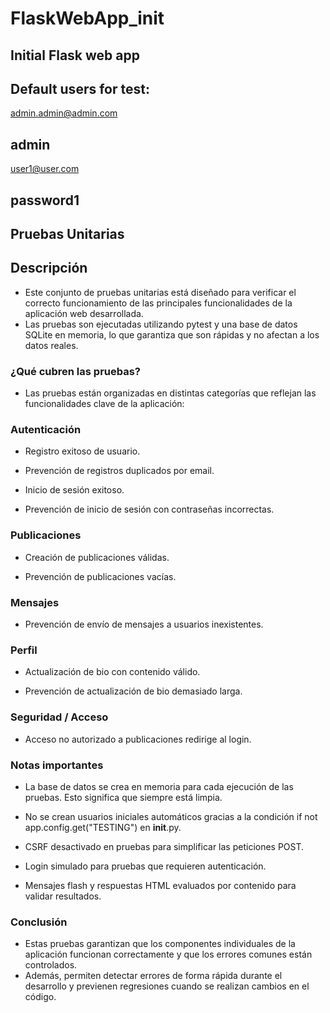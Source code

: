 # FlaskWebApp_init
Initial Flask web app
-------------------------------
## Default users for test:
admin.admin@admin.com

admin
-------------------------------
user1@user.com

password1
-------------------------------
## Pruebas Unitarias
## Descripción
- Este conjunto de pruebas unitarias está diseñado para verificar el correcto funcionamiento de las principales funcionalidades de la aplicación web desarrollada.
- Las pruebas son ejecutadas utilizando pytest y una base de datos SQLite en memoria, lo que garantiza que son rápidas y no afectan a los datos reales.

### ¿Qué cubren las pruebas?
- Las pruebas están organizadas en distintas categorías que reflejan las funcionalidades clave de la aplicación:

### Autenticación
- Registro exitoso de usuario.

- Prevención de registros duplicados por email.

- Inicio de sesión exitoso.

- Prevención de inicio de sesión con contraseñas incorrectas.

### Publicaciones
- Creación de publicaciones válidas.

- Prevención de publicaciones vacías.

### Mensajes
- Prevención de envío de mensajes a usuarios inexistentes.

### Perfil
- Actualización de bio con contenido válido.

- Prevención de actualización de bio demasiado larga.

### Seguridad / Acceso
- Acceso no autorizado a publicaciones redirige al login.

### Notas importantes
- La base de datos se crea en memoria para cada ejecución de las pruebas. Esto significa que siempre está limpia.

- No se crean usuarios iniciales automáticos gracias a la condición if not app.config.get("TESTING") en __init__.py.

- CSRF desactivado en pruebas para simplificar las peticiones POST.

- Login simulado para pruebas que requieren autenticación.

- Mensajes flash y respuestas HTML evaluados por contenido para validar resultados.

### Conclusión
- Estas pruebas garantizan que los componentes individuales de la aplicación funcionan correctamente y que los errores comunes están controlados.
- Además, permiten detectar errores de forma rápida durante el desarrollo y previenen regresiones cuando se realizan cambios en el código.

